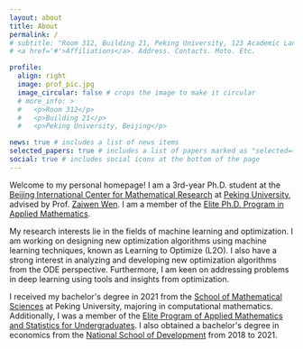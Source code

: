 ```yaml
---
layout: about
title: About
permalink: /
# subtitle: "Room 312, Building 21, Peking University, 123 Academic Lane, Cityville, ST 12345, Country | Email: john.doe@xyz.edu, Phone: +1 (123) 456-7890"
# <a href='#'>Affiliations</a>. Address. Contacts. Moto. Etc.

profile:
  align: right
  image: prof_pic.jpg
  image_circular: false # crops the image to make it circular
  # more_info: >
  #   <p>Room 312</p>
  #   <p>Building 21</p>
  #   <p>Peking University, Beijing</p>

news: true # includes a list of news items
selected_papers: true # includes a list of papers marked as "selected={true}"
social: true # includes social icons at the bottom of the page
---
```


Welcome to my personal homepage! I am a 3rd-year Ph.D. student at the [Beijing International Center for Mathematical Research](https://bicmr.pku.edu.cn/) at [Peking University](http://pku.edu.cn/), advised by Prof. [Zaiwen Wen](http://faculty.bicmr.pku.edu.cn/~wenzw/index.html). I am a member of the [Elite Ph.D. Program in Applied Mathematics](https://cmlr.pku.edu.cn/Graduate/ElitePhDProgram/Students/index.htm).

My research interests lie in the fields of machine learning and optimization. I am working on designing new optimization algorithms using machine learning techniques, known as Learning to Optimize (L2O). I also have a strong interest in analyzing and developing new optimization algorithms from the ODE perspective. Furthermore, I am keen on addressing problems in deep learning using tools and insights from optimization.

I received my bachelor's degree in 2021 from the [School of Mathematical Sciences](https://www.math.pku.edu.cn/) at Peking University, majoring in computational mathematics. Additionally, I was a member of the [Elite Program of Applied Mathematics and Statistics for Undergraduates](https://www.math.pku.edu.cn/amel/syscgzs/bjxskycgzs/134601.htm). I also obtained a bachelor's degree in economics from the [National School of Development](https://nsd.pku.edu.cn/) from 2018 to 2021.
<!-- This page is {{ site.footer_text }} -->